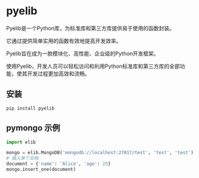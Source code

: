 # pyelib
Pyelib是一个Python库，为标准库和第三方库提供易于使用的函数封装。

它通过提供简单实用的函数有效地提高开发效率。

Pyelib旨在成为一款模块化、高性能、企业级的Python开发框架。

使用Pyelib，开发人员可以轻松访问和利用Python标准库和第三方库的全部功能，使其开发过程更加高效和流畅。


## 安装

```shell
pip install pyelib
```


## pymongo 示例

```python
import elib

mongo = elib.MongoDB('mongodb://localhost:27017/test', 'test', 'test')
# 插入单个文档
document = {'name': 'Alice', 'age': 25}
mongo.insert_one(document)
```